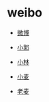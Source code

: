 # weibo


<div id = "首"></div>
<script src = "../js/首.js"></script>


* [微博](https://m.weibo.cn/)


* [小郭](https://m.weibo.cn/u/5243509390)
* [小林](https://m.weibo.cn/u/1811781304)


* [小麦](https://m.weibo.cn/u/1914010467)
* [老麦](https://m.weibo.cn/u/1611435224)
